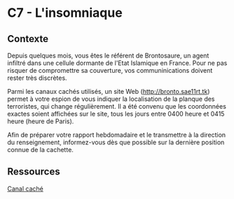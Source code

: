 # C7 - L'insomniaque

## Contexte

Depuis quelques mois, vous êtes le référent de Brontosaure, un agent infiltré dans une cellule dormante de l'Etat Islamique en France. Pour ne pas risquer de compromettre sa couverture, vos communinications doivent rester très discrètes. 

Parmi les canaux cachés utilisés, un site Web (http://bronto.sae11rt.tk) permet à votre espion de vous indiquer la localisation de la planque des terroristes, qui change régulièrement. Il a été convenu que les coordonnées exactes soient affichées sur le site, tous les jours entre 0400 heure et 0415 heure (heure de Paris). 

Afin de préparer votre rapport hebdomadaire et le transmettre à la direction du renseignement, informez-vous dès que possible sur la dernière position connue de la cachette. 

## Ressources

[Canal caché](https://fr.wikipedia.org/wiki/Canal_cach%C3%A9)
